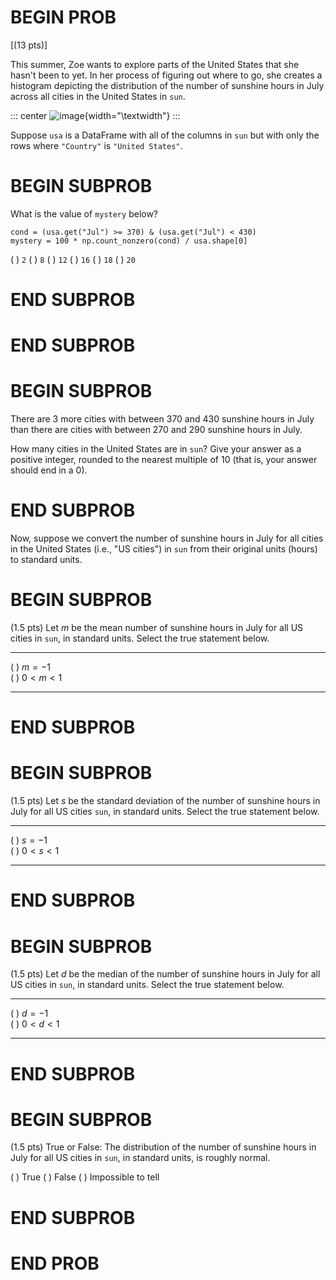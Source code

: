 # BEGIN PROB

\[(13 pts)\]

This summer, Zoe wants to explore parts of the United States that she
hasn't been to yet. In her process of figuring out where to go, she
creates a histogram depicting the distribution of the number of sunshine
hours in July across all cities in the United States in `sun`.

::: center
![image](final_images/america-hist.png){width="\\textwidth"}
:::

Suppose `usa` is a DataFrame with all of the columns in `sun` but with
only the rows where `"Country"` is `"United States"`.

# BEGIN SUBPROB

What is the value of `mystery` below?

    cond = (usa.get("Jul") >= 370) & (usa.get("Jul") < 430)
    mystery = 100 * np.count_nonzero(cond) / usa.shape[0]

( ) `2` ( ) `8` ( ) `12` ( ) `16` ( ) `18` ( ) `20`

# END SUBPROB

# END SUBPROB

# BEGIN SUBPROB

There are 3 more cities with between 370 and 430 sunshine hours in July
than there are cities with between 270 and 290 sunshine hours in July.

How many cities in the United States are in `sun`? Give your answer as a
positive integer, rounded to the nearest multiple of 10 (that is, your
answer should end in a 0).

# END SUBPROB

Now, suppose we convert the number of sunshine hours in July for all
cities in the United States (i.e., "US cities\") in `sun` from their
original units (hours) to standard units.

# BEGIN SUBPROB

(1.5 pts) Let $m$ be the mean number of sunshine hours in July for all
US cities in `sun`, in standard units. Select the true statement below.

  ----------------- -- --
  ( ) $m = -1$         
  ( ) $0 < m < 1$      
  ----------------- -- --

# END SUBPROB

# BEGIN SUBPROB

(1.5 pts) Let $s$ be the standard deviation of the number of sunshine
hours in July for all US cities `sun`, in standard units. Select the
true statement below.

  ----------------- -- --
  ( ) $s = -1$         
  ( ) $0 < s < 1$      
  ----------------- -- --

# END SUBPROB

# BEGIN SUBPROB

(1.5 pts) Let $d$ be the median of the number of sunshine hours in July
for all US cities in `sun`, in standard units. Select the true statement
below.

  ----------------- -- --
  ( ) $d = -1$         
  ( ) $0 < d < 1$      
  ----------------- -- --

# END SUBPROB

# BEGIN SUBPROB

(1.5 pts) True or False: The distribution of the number of sunshine
hours in July for all US cities in `sun`, in standard units, is roughly
normal.

( ) True ( ) False ( ) Impossible to tell

# END SUBPROB

# END PROB